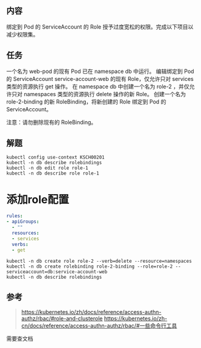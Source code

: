 ## 内容
绑定到 Pod 的 ServiceAccount 的 Role 授予过度宽松的权限。完成以下项目以减少权限集。

## 任务
一个名为 web-pod 的现有 Pod 已在 namespace db 中运行。
编辑绑定到 Pod 的 ServiceAccount service-account-web 的现有 Role，仅允许只对 services 类型的资源执行 get 操作。
在 namespace db 中创建一个名为 role-2 ，并仅允许只对 namespaces 类型的资源执行 delete 操作的新 Role。
创建一个名为 role-2-binding 的新 RoleBinding，将新创建的 Role 绑定到 Pod 的 ServiceAccount。

注意：请勿删除现有的 RoleBinding。

## 解题
```shell
kubectl config use-context KSCH00201
kubectl -n db describe rolebindings
kubectl -n db edit role role-1
kubectl -n db describe role role-1
```

# 添加role配置
```yaml
rules:
- apiGroups:
  - ""
  resources:
  - services
  verbs:
  - get
```


```shell
kubectl -n db create role role-2 --verb=delete --resource=namespaces
kubectl -n db create rolebinding role-2-binding --role=role-2 --serviceaccount=db:service-account-web
kubectl -n db describe rolebindings
```


## 参考
> https://kubernetes.io/zh/docs/reference/access-authn-authz/rbac/#role-and-clusterole
> https://kubernetes.io/zh-cn/docs/reference/access-authn-authz/rbac/#一些命令行工具

需要查文档